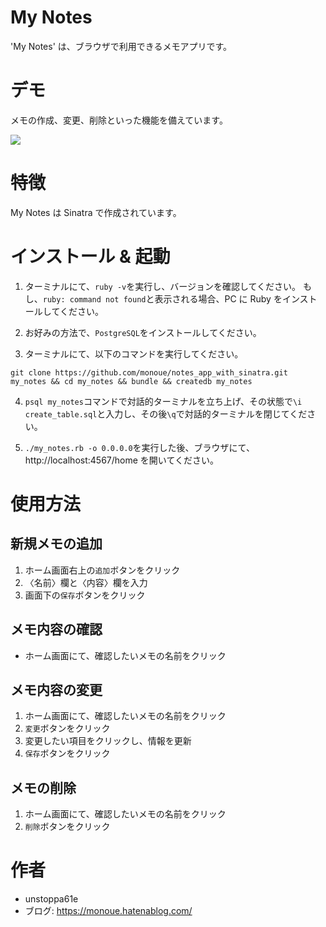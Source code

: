 # My Notes

'My Notes' は、ブラウザで利用できるメモアプリです。

# デモ

メモの作成、変更、削除といった機能を備えています。

![](https://user-images.githubusercontent.com/46347198/123735753-bbca4e80-d8da-11eb-8d8d-e422e5d4befc.gif)

# 特徴

My Notes は Sinatra で作成されています。

# インストール & 起動
1. ターミナルにて、`ruby -v`を実行し、バージョンを確認してください。
もし、`ruby: command not found`と表示される場合、PC に Ruby をインストールしてください。
 

2. お好みの方法で、`PostgreSQL`をインストールしてください。
   
3. ターミナルにて、以下のコマンドを実行してください。
```
git clone https://github.com/monoue/notes_app_with_sinatra.git my_notes && cd my_notes && bundle && createdb my_notes
```

4. `psql my_notes`コマンドで対話的ターミナルを立ち上げ、その状態で`\i create_table.sql`と入力し、その後`\q`で対話的ターミナルを閉じてください。

5. `./my_notes.rb -o 0.0.0.0`を実行した後、ブラウザにて、http://localhost:4567/home を開いてください。

# 使用方法
## 新規メモの追加
   1. ホーム画面右上の`追加`ボタンをクリック
   2. 〈名前〉欄と〈内容〉欄を入力
   3. 画面下の`保存`ボタンをクリック
   

## メモ内容の確認
   - ホーム画面にて、確認したいメモの名前をクリック
   

## メモ内容の変更
   1. ホーム画面にて、確認したいメモの名前をクリック
   2. `変更`ボタンをクリック
   3. 変更したい項目をクリックし、情報を更新
   4. `保存`ボタンをクリック
   

## メモの削除
   1. ホーム画面にて、確認したいメモの名前をクリック
   2. `削除`ボタンをクリック

# 作者

* unstoppa61e
* ブログ: https://monoue.hatenablog.com/
